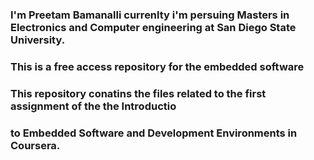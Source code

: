 ### I'm Preetam Bamanalli currenlty i'm persuing Masters in Electronics and Computer engineering at San Diego State University.
### This is a free access repository for the embedded software
### This repository conatins the files related to the first assignment of the the Introductio
### to Embedded Software and Development Environments in Coursera.
### 

